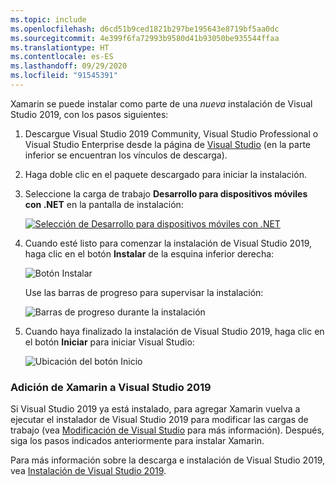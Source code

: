 ```yaml
---
ms.topic: include
ms.openlocfilehash: d6cd51b9ced1821b297be195643e8719bf5aa0dc
ms.sourcegitcommit: 4e399f6fa72993b9580d41b93050be935544ffaa
ms.translationtype: HT
ms.contentlocale: es-ES
ms.lasthandoff: 09/29/2020
ms.locfileid: "91545391"
---
```

Xamarin se puede instalar como parte de una _nueva_ instalación de Visual Studio 2019, con los pasos siguientes:

1. Descargue Visual Studio 2019 Community, Visual Studio Professional o Visual Studio Enterprise desde la página de [Visual Studio](https://visualstudio.microsoft.com/vs/) (en la parte inferior se encuentran los vínculos de descarga).

2. Haga doble clic en el paquete descargado para iniciar la instalación.

3. Seleccione la carga de trabajo **Desarrollo para dispositivos móviles con .NET** en la pantalla de instalación:

    [![Selección de Desarrollo para dispositivos móviles con .NET](~/get-started/installation/windows-images/vs2019-mobile-dev-workload-sml.png)](~/get-started/installation/windows-images/vs2019-mobile-dev-workload.png#lightbox)

4. Cuando esté listo para comenzar la instalación de Visual Studio 2019, haga clic en el botón **Instalar** de la esquina inferior derecha:

    ![Botón Instalar](~/get-started/installation/windows-images/vs2019-click-install.png)

   Use las barras de progreso para supervisar la instalación:

    ![Barras de progreso durante la instalación](~/get-started/installation/windows-images/vs2019-progress-bars.png)

5. Cuando haya finalizado la instalación de Visual Studio 2019, haga clic en el botón **Iniciar** para iniciar Visual Studio:

    ![Ubicación del botón Inicio](~/get-started/installation/windows-images/vs2019-launch.png)

<a name="vs2019"></a>

### <a name="adding-xamarin-to-visual-studio-2019"></a>Adición de Xamarin a Visual Studio 2019

Si Visual Studio 2019 ya está instalado, para agregar Xamarin vuelva a ejecutar el instalador de Visual Studio 2019 para modificar las cargas de trabajo (vea [Modificación de Visual Studio](/visualstudio/install/modify-visual-studio) para más información). Después, siga los pasos indicados anteriormente para instalar Xamarin.

Para más información sobre la descarga e instalación de Visual Studio 2019, vea [Instalación de Visual Studio 2019](/visualstudio/install/install-visual-studio).